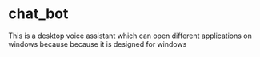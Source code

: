 # chat_bot
This is a desktop voice assistant which can open different applications on windows because because it is designed for windows 
